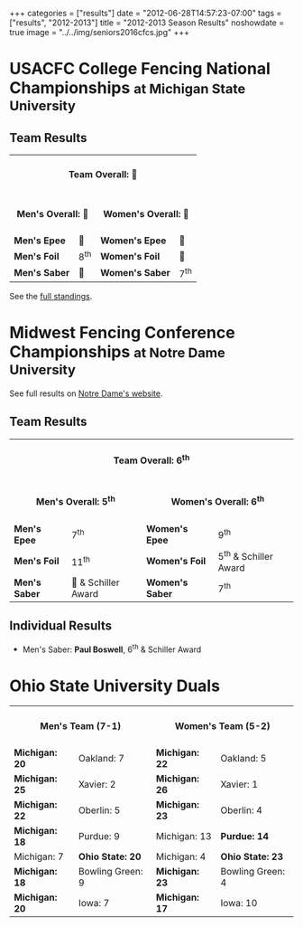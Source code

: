 +++
categories = ["results"]
date = "2012-06-28T14:57:23-07:00"
tags = ["results", "2012-2013"]
title = "2012-2013 Season Results"
noshowdate = true
image = "../../img/seniors2016cfcs.jpg"
+++


# USACFC College Fencing National Championships <small>at Michigan State University</small>

## Team Results
<table class="table table-striped"><tbody>
<tr><td colspan="4"><h4 align="Center"><strong>Team Overall</strong>: 🥇</h4></td></tr>
<tr><td colspan="2"><h4 align="Center"><strong>Men's Overall</strong>: 🥇</h4></td>
    <td colspan="2"><h4 align="Center"><strong>Women's Overall</strong>: 🥇</h4></td></tr>
<tr><td><strong>Men's Epee</strong></td><td>🥈</td>
    <td><strong>Women's Epee</strong></td><td>🥉</td></tr>
<tr><td><strong>Men's Foil</strong></td><td>8<sup>th</sup></td>
    <td><strong>Women's Foil</strong></td><td>🥈</td></tr>
<tr><td><strong>Men's Saber</strong></td><td>🥇</td>
    <td><strong>Women's Saber</strong></td><td>7<sup>th</sup></td></tr>
</tbody></table>

See the [full standings](usacfc_2013.csv).

# Midwest Fencing Conference Championships <small>at Notre Dame University</small>

See full results on [Notre Dame's website](http://www.und.com/sports/c-fenc/spec-rel/2013-midwest-conference-champ.html).

## Team Results
<table class="table table-striped"><tbody>
<tr><td colspan="4"><h4 align="Center"><strong>Team Overall</strong>: 6<sup>th</sup></h4></td></tr>
<tr><td colspan="2"><h4 align="Center"><strong>Men's Overall</strong>: 5<sup>th</sup></h4></td>
    <td colspan="2"><h4 align="Center"><strong>Women's Overall</strong>: 6<sup>th</sup></h4></td></tr>
<tr><td><strong>Men's Epee</strong></td><td>7<sup>th</sup></td>
    <td><strong>Women's Epee</strong></td><td>9<sup>th</sup></td></tr>
<tr><td><strong>Men's Foil</strong></td><td>11<sup>th</sup></td>
    <td><strong>Women's Foil</strong></td><td>5<sup>th</sup> & Schiller Award</td></tr>
<tr><td><strong>Men's Saber</strong></td><td>🥉 & Schiller Award</td>
    <td><strong>Women's Saber</strong></td><td>7<sup>th</sup></td></tr>
</tbody></table>

## Individual Results
 - Men's Saber: **Paul Boswell**, 6<sup>th</sup> & Schiller Award

# Ohio State University Duals
<table class="table table-striped"><tbody>
<tr><td colspan="2"><h4 align="center"><strong>Men's Team</strong> (7-1)</h4></td>
    <td colspan="2"><h4 align="center"><strong>Women's Team</strong> (5-2)</h4></td></tr>
<tr><td><strong>Michigan: 20</strong></td><td>Oakland: 7</td>
    <td><strong>Michigan: 22</strong></td><td>Oakland: 5</td></tr>
<tr><td><strong>Michigan: 25</strong></td><td>Xavier: 2</td>
    <td><strong>Michigan: 26</strong></td><td>Xavier: 1</td></tr>
<tr><td><strong>Michigan: 22</strong></td><td>Oberlin: 5</td>
    <td><strong>Michigan: 23</strong></td><td>Oberlin: 4</td></tr>
<tr><td><strong>Michigan: 18</strong></td><td>Purdue: 9</td>
    <td>Michigan: 13</td><td><strong>Purdue: 14</strong></td></tr>
<tr><td>Michigan: 7</td><td><strong>Ohio State: 20</strong></td>
    <td>Michigan: 4</td><td><strong>Ohio State: 23</strong></td></tr>
<tr><td><strong>Michigan: 18</strong></td><td>Bowling Green: 9</td>
    <td><strong>Michigan: 23</strong></td><td>Bowling Green: 4</td></tr>
<tr><td><strong>Michigan: 20</strong></td><td>Iowa: 7</td>
    <td><strong>Michigan: 17</strong></td><td>Iowa: 10</td></tr>
</tbody></table>
